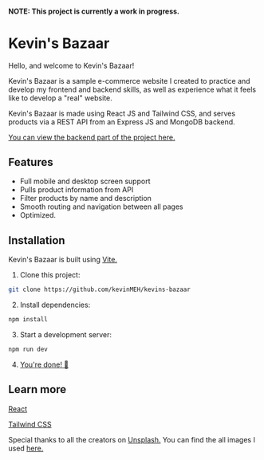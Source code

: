 #### NOTE: This project is currently a work in progress.

# Kevin's Bazaar

Hello, and welcome to Kevin's Bazaar!

Kevin's Bazaar is a sample e-commerce website I created to practice and develop my frontend and backend skills, as well as experience what it feels like to develop a "real" website.

Kevin's Bazaar is made using React JS and Tailwind CSS, and serves products via a REST API from an Express JS and MongoDB backend.

[You can view the backend part of the project here.](https://github.com/kevinMEH/kevins-bazaar-backend)

## Features

- Full mobile and desktop screen support
- Pulls product information from API
- Filter products by name and description
- Smooth routing and navigation between all pages
- Optimized.

## Installation

Kevin's Bazaar is built using [Vite.](https://vitejs.dev/)

1. Clone this project:

```sh
git clone https://github.com/kevinMEH/kevins-bazaar
```

2. Install dependencies:

```sh
npm install
```

3. Start a development server:

```sh
npm run dev
```

4. [You're done! 🎉](http://localhost:3000/)

## Learn more

[React](https://reactjs.org/)

[Tailwind CSS](https://tailwindcss.com/)

Special thanks to all the creators on [Unsplash.](https://unsplash.com/) You can find the all images I used [here.](https://unsplash.com/collections/Cr22mDRzVRc/kevin's-bazaar)
